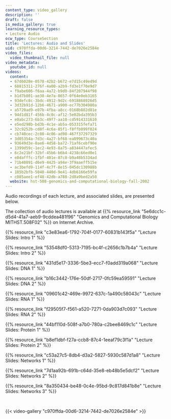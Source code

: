 ```yaml
---
content_type: video_gallery
description: ''
draft: false
is_media_gallery: true
learning_resource_types:
- Lecture Audio
ocw_type: CourseSection
title: 'Lectures: Audio and Slides'
uid: c970ffda-00d6-3214-7442-de7026e2584e
video_files:
  video_thumbnail_file: null
video_metadata:
  youtube_id: null
videos:
  content:
  - 67d6028e-0578-42b2-b672-e7d15c49ed9d
  - 68815311-276f-4a00-a2b9-fd3e1f70e9d7
  - f9abe606-f6aa-4a72-b9d0-84f207944f98
  - b1d7b801-ae38-4e7a-8657-0f64e0eb3165
  - 93defc8c-3bdc-4912-9d2c-6918868926d5
  - 3d32b91d-12b6-4671-a900-ec77b304980a
  - a5720ad9-e07b-4fba-a8cc-0168b882d81e
  - 94d1d81f-456b-4c0c-af12-5e02bda395b3
  - e0abc273-6b3c-49f7-aa10-cd5914331610
  - e5ed298b-bd3b-4c1e-ab5a-053315fefa71
  - 32c9252b-cd8f-4c6a-85f1-f8ffb099f024
  - cb740cec-2c80-4c06-ad98-467f37297329
  - 3d05354a-7d3c-4a27-bf68-ea899673c40a
  - 93649d3e-8ae6-4d58-ba72-71af6cebf90e
  - 1399d59c-1ec2-4e93-8a75-a834447afec5
  - 6c2e21bf-32bf-45b6-b6b4-4238c66ed0e1
  - e8dafffc-1fbf-401e-87c8-b9a48b5334ad
  - 71b40891-d6e9-4425-a94e-3f9aaeff515e
  - ac3befd9-114f-4c7f-8e15-045dc130988b
  - 185b2bfb-5040-440d-9e41-4db6166e59fa
  - c085aee1-ef48-42db-a788-2d8a9bed2a50
  website: hst-508-genomics-and-computational-biology-fall-2002
---
```

Audio recordings of each lecture, and associated slides, are presented below. 

The collection of audio lectures is available at {{% resource_link "5e6dcc1c-d5d4-41a7-aeb9-9cddea481f96" "Genomics and Computational Biology MITHST.508F02" %}} on Internet Archive. 

{{% resource_link "c3e83ea6-1792-704f-0177-60831b143f5a" "Lecture Slides: Intro 1" %}}

{{% resource_link "53548df0-5313-7195-bc4f-c2656c1b7b4a" "Lecture Slides: Intro 2" %}}

{{% resource_link "431d5e17-3336-5be3-ecc7-f0add319a068" "Lecture Slides: DNA 1" %}}

{{% resource_link "b16c3442-176e-50df-2717-0fc59ea59591" "Lecture Slides: DNA 2" %}}

{{% resource_link "09601c42-469e-9972-637c-1a490c58043c" "Lecture Slides: RNA 1" %}}

{{% resource_link "f29505f7-f561-a520-7271-0da903d7c093" "Lecture Slides: RNA 2" %}}

{{% resource_link "44bf110d-508f-a7b0-780a-c2bee8469c1c" "Lecture Slides: Protein 1" %}}

{{% resource_link "b8ef1dbf-f27a-ccb8-87c4-1eeaf79c3f1a" "Lecture Slides: Protein 2" %}}

{{% resource_link "c53a27c5-8db4-d3a2-5827-5930c587d1a8" "Lecture Slides: Networks 1" %}}

{{% resource_link "7d1aa92b-691b-c64d-35e8-eb48b5e5dcf2" "Lecture Slides: Networks 2" %}}

{{% resource_link "8a350434-be48-0c4e-95bd-9c817d841b8e" "Lecture Slides: Networks 3" %}}

 

{{< video-gallery "c970ffda-00d6-3214-7442-de7026e2584e" >}}